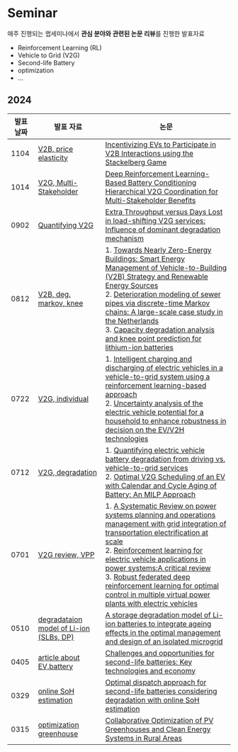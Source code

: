 # Seminar
매주 진행되는 랩세미나에서 **관심 분야와 관련된 논문 리뷰**를 진행한 발표자료
+ Reinforcement Learning (RL)
+ Vehicle to Grid (V2G)
+ Second-life Battery
+ optimization
+ ...

## 2024

| 발표 날짜 | 발표 자료 | 논문  |
|-----------|------|------|
|   1104    | [V2B, price elasticity](https://github.com/SHKim26/Seminar/blob/main/2024/1104_V2B%2C%20price%20elasticity_%EA%B9%80%EC%83%81%ED%9B%88.pdf) | [Incentivizing EVs to Participate in V2B Interactions using the Stackelberg Game](https://ieeexplore.ieee.org/abstract/document/10586304) |
|   1014    | [V2G, Multi-Stakeholder](https://github.com/SHKim26/Seminar/blob/main/2024/1014_V2G%2C%20Multi-Stakeholder_%EA%B9%80%EC%83%81%ED%9B%88.pdf) |  [Deep Reinforcement Learning-Based Battery Conditioning Hierarchical V2G Coordination for Multi-Stakeholder Benefits](https://arxiv.org/abs/2308.00218) |
|   0902    | [Quantifying V2G](https://github.com/SHKim26/Seminar/blob/main/2024/0902_Quantifying%20V2G_%EA%B9%80%EC%83%81%ED%9B%88.pdf) |  [Extra Throughput versus Days Lost in load-shifting V2G services: Influence of dominant degradation mechanism](https://arxiv.org/abs/2408.02139) |
|   0812    | [V2B, deg. markov, knee](https://github.com/SHKim26/Seminar/blob/main/2024/0812_V2B%2C%20deg.%20markov%2C%20knee_%EA%B9%80%EC%83%81%ED%9B%88.pdf) | 1. [Towards Nearly Zero-Energy Buildings: Smart Energy Management of Vehicle-to-Building (V2B) Strategy and Renewable Energy Sources](https://www.sciencedirect.com/science/article/pii/S2210670723005528) <br> 2. [Deterioration modeling of sewer pipes via discrete-time Markov chains: A large-scale case study in the Netherlands](https://arxiv.org/abs/2310.01888) <br> 3. [Capacity degradation analysis and knee point prediction for lithium-ion batteries](https://www.sciencedirect.com/science/article/pii/S2773153724000239)|
|   0722    | [V2G, individual](https://github.com/SHKim26/Seminar/blob/main/2024/0722_V2G%2C%20individual_%EA%B9%80%EC%83%81%ED%9B%88.pdf) | 1. [Intelligent charging and discharging of electric vehicles in a vehicle-to-grid system using a reinforcement learning-based approach](https://www.sciencedirect.com/science/article/pii/S2352467723002321) <br> 2. [Uncertainty analysis of the electric vehicle potential for a household to enhance robustness in decision on the EV/V2H technologies](https://www.sciencedirect.com/science/article/pii/S0306261924006779) |
|   0712    | [V2G, degradation](https://github.com/SHKim26/Seminar/blob/main/2024/0712_V2G%2C%20degradation_%EA%B9%80%EC%83%81%ED%9B%88.pdf) | 1. [Quantifying electric vehicle battery degradation from driving vs. vehicle-to-grid services](https://www.sciencedirect.com/science/article/pii/S0378775316313052) <br> 2. [Optimal V2G Scheduling of an EV with Calendar and Cycle Aging of Battery: An MILP Approach](https://ieeexplore.ieee.org/abstract/document/10488452) |
|   0701    | [V2G review, VPP](https://github.com/SHKim26/Seminar/blob/main/2024/0701_V2G%20review%2C%20VPP_%EA%B9%80%EC%83%81%ED%9B%88.pdf) | 1. [A Systematic Review on power systems planning and operations management with grid integration of transportation electrification at scale](https://www.sciencedirect.com/science/article/pii/S2666792423000264) <br> 2. [Reinforcement learning for electric vehicle applications in power systems:A critical review](https://www.sciencedirect.com/science/article/pii/S1364032122009339) <br> 3. [Robust federated deep reinforcement learning for optimal control in multiple virtual power plants with electric vehicles](https://www.sciencedirect.com/science/article/pii/S0306261923009790)|
|   0510    | [degradataion model of Li-ion (SLBs, DP)](https://github.com/SHKim26/Seminar/blob/main/2024/0510_degradataion%20model%20of%20Li-ion%20(SLBs%2C%20DP)_%EA%B9%80%EC%83%81%ED%9B%88.pdf) | [A storage degradation model of Li-ion batteries to integrate ageing effects in the optimal management and design of an isolated microgrid](https://www.sciencedirect.com/science/article/pii/S0306261922018414) |
|   0405    | [article about EV,battery](https://github.com/SHKim26/Seminar/blob/main/2024/0405_article%20about%20EV%2Cbattery_%EA%B9%80%EC%83%81%ED%9B%88.pdf) | [Challenges and opportunities for second-life batteries: Key technologies and economy](https://www.sciencedirect.com/science/article/pii/S1364032123010493) |
|   0329    | [online SoH estimation](https://github.com/SHKim26/Seminar/blob/main/2024/0329_online%20SoH%20estimation_%EA%B9%80%EC%83%81%ED%9B%88.pdf) | [Optimal dispatch approach for second-life batteries considering degradation with online SoH estimation](https://www.sciencedirect.com/science/article/pii/S1364032122009340) |
|   0315    | [optimization greenhouse](https://github.com/SHKim26/Seminar/blob/main/2024/0315_optimization%20greenhouse_%EA%B9%80%EC%83%81%ED%9B%88.pdf) | [Collaborative Optimization of PV Greenhouses and Clean Energy Systems in Rural Areas](https://ieeexplore.ieee.org/abstract/document/9963693) |












